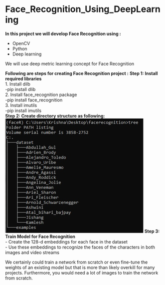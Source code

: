 # Face_Recognition_Using_DeepLearning
<b>In this project we will develop Face Recognition using :</b><br>
- OpenCV
- Python
- Deep learning
<p>We will use deep metric learning concept for Face Recognition</p>
<b>Following are steps for creating Face Recognition project :</b>
<b>Step 1: Install required libraries</b><br>
1. Install dilb <br>
-pip install dlib<br>
2. Install face_recognition package<br>
-pip install face_recognition<br>
3. Install imutils <br>
-pip install imutils<br>
<b>Step 2: Create directory structure as following:</b><br>
<img src="https://github.com/ashwinichavan5443/Face_Recognition_Using_DeepLearning/blob/master/dir_structure.jpg"></img>
<b>Step 3: Train Model for Face Recognition </b><br>
- Create the 128-d embeddings for each face in the dataset<br>
- Use these embeddings to recognize the faces of the characters in both images and video streams<br>
<p>We certainly could train a network from scratch or even fine-tune the weights of an existing model but that is more than likely overkill for many projects. Furthermore, you would need a lot of images to train the network from scratch.</p>
